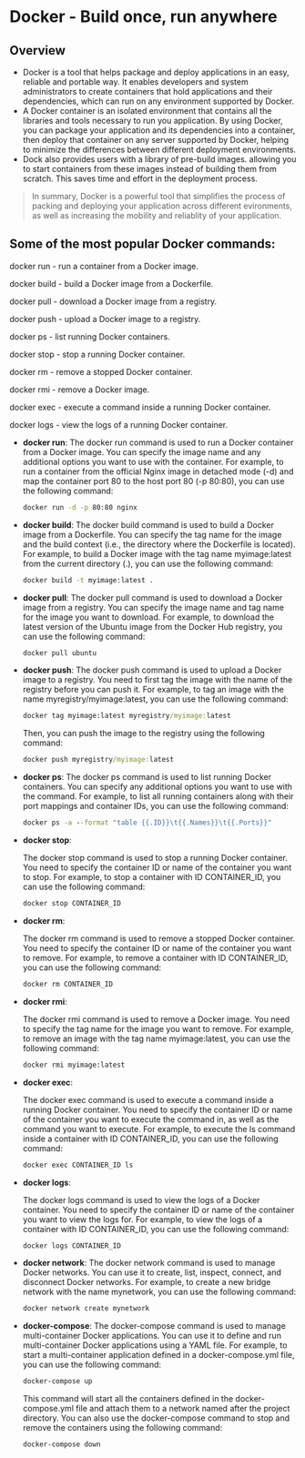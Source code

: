 # Docker - Build once, run anywhere

## Overview

- Docker is a tool that helps package and deploy applications in an easy, reliable and portable way. It enables developers and system administrators to create containers that hold applications and their dependencies, which can run on any environment supported by Docker.
- A Docker container is an isolated environment that contains all the libraries and tools necessary to run you application. By using Docker, you can package your application and its dependencies into a container, then deploy that container on any server supported by Docker, helping to minimize the differences between different deployment environments.
- Dock also provides users with a library of pre-build images. allowing you to start containers from these images instead of building them from scratch. This saves time and effort in the deployment process.

> In summary, Docker is a powerful tool that simplifies the process of packing and deploying your application across different evironments, as well as increasing the mobility and reliablity of your application.

## Some of the most popular Docker commands:

docker run - run a container from a Docker image.

docker build - build a Docker image from a Dockerfile.

docker pull - download a Docker image from a registry.

docker push - upload a Docker image to a registry.

docker ps - list running Docker containers.

docker stop - stop a running Docker container.

docker rm - remove a stopped Docker container.

docker rmi - remove a Docker image.

docker exec - execute a command inside a running Docker container.

docker logs - view the logs of a running Docker container.

- **docker run**:
  The docker run command is used to run a Docker container from a Docker image. You can specify the image name and any additional options you want to use with the container. For example, to run a container from the official Nginx image in detached mode (-d) and map the container port 80 to the host port 80 (-p 80:80), you can use the following command:

  ```cmd
  docker run -d -p 80:80 nginx
  ```

- **docker build**:
  The docker build command is used to build a Docker image from a Dockerfile. You can specify the tag name for the image and the build context (i.e., the directory where the Dockerfile is located). For example, to build a Docker image with the tag name myimage:latest from the current directory (.), you can use the following command:

  ```cmd
  docker build -t myimage:latest .
  ```

- **docker pull**:
  The docker pull command is used to download a Docker image from a registry. You can specify the image name and tag name for the image you want to download. For example, to download the latest version of the Ubuntu image from the Docker Hub registry, you can use the following command:

  ```cmd
  docker pull ubuntu
  ```

- **docker push**:
  The docker push command is used to upload a Docker image to a registry. You need to first tag the image with the name of the registry before you can push it. For example, to tag an image with the name myregistry/myimage:latest, you can use the following command:

  ```cmd
  docker tag myimage:latest myregistry/myimage:latest
  ```

  Then, you can push the image to the registry using the following command:

  ```cmd
  docker push myregistry/myimage:latest
  ```

- **docker ps**:
  The docker ps command is used to list running Docker containers. You can specify any additional options you want to use with the command. For example, to list all running containers along with their port mappings and container IDs, you can use the following command:

  ```cmd
  docker ps -a --format "table {{.ID}}\t{{.Names}}\t{{.Ports}}"
  ```

- **docker stop**:

  The docker stop command is used to stop a running Docker container. You need to specify the container ID or name of the container you want to stop. For example, to stop a container with ID CONTAINER_ID, you can use the following command:

  ```cmd
  docker stop CONTAINER_ID
  ```

- **docker rm**:

  The docker rm command is used to remove a stopped Docker container. You need to specify the container ID or name of the container you want to remove. For example, to remove a container with ID CONTAINER_ID, you can use the following command:

  ```cmd
  docker rm CONTAINER_ID
  ```

- **docker rmi**:

  The docker rmi command is used to remove a Docker image. You need to specify the tag name for the image you want to remove. For example, to remove an image with the tag name myimage:latest, you can use the following command:

  ```cmd
  docker rmi myimage:latest
  ```

- **docker exec**:

  The docker exec command is used to execute a command inside a running Docker container. You need to specify the container ID or name of the container you want to execute the command in, as well as the command you want to execute. For example, to execute the ls command inside a container with ID CONTAINER_ID, you can use the following command:

  ```cmd
  docker exec CONTAINER_ID ls
  ```

- **docker logs**:

  The docker logs command is used to view the logs of a Docker container. You need to specify the container ID or name of the container you want to view the logs for. For example, to view the logs of a container with ID CONTAINER_ID, you can use the following command:

  ```cmd
  docker logs CONTAINER_ID
  ```

- **docker network**:
  The docker network command is used to manage Docker networks. You can use it to create, list, inspect, connect, and disconnect Docker networks. For example, to create a new bridge network with the name mynetwork, you can use the following command:

  ```cmd
  docker network create mynetwork
  ```

- **docker-compose**:
  The docker-compose command is used to manage multi-container Docker applications. You can use it to define and run multi-container Docker applications using a YAML file. For example, to start a multi-container application defined in a docker-compose.yml file, you can use the following command:

  ```cmd
  docker-compose up
  ```

  This command will start all the containers defined in the docker-compose.yml file and attach them to a network named after the project directory. You can also use the docker-compose command to stop and remove the containers using the following command:

  ```cmd
  docker-compose down
  ```

